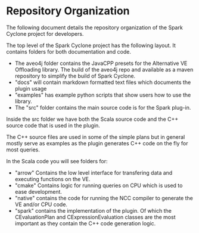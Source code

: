 # Repository Organization

The following document details the repository organization of the Spark Cyclone project for developers.

The top level of the Spark Cyclone project has the following layout.  It contains folders for both documentation and code.
* The aveo4j folder contains the JavaCPP presets for the Alternative VE Offloading library. The build of the aveo4j repo and available as a maven repository to simplify the build of Spark Cyclone. 
* "docs" will contain markdown formatted text files which documents the plugin usage
* "examples" has example python scripts that show users how to use the library.  
* The "src" folder contains the main source code is for the Spark plug-in.

Inside the src folder we have both the Scala source code and the C++ source code that is used in the plugin.

The C++ source files are used in some of the simple plans but in general mostly serve as examples as the plugin generates C++ code on the fly for most queries.

In the Scala code you will see folders for:
* "arrow" Contains the low level interface for transfering data and executing functions on the VE.
* "cmake" Contains logic for running queries on CPU which is used to ease development.
* "native" contains the code for running the NCC compiler to generate the VE and/or CPU code.
* "spark" contains the implementation of the plugin.  Of which the CEvaluationPlan and CExpressionEvaluation classes are the most important as they contain the C++ code generation logic.
